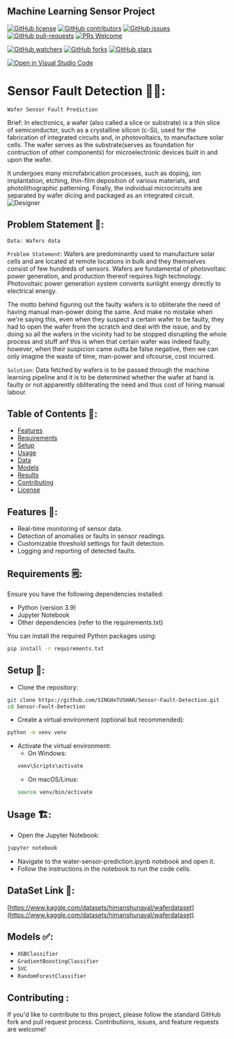 ## Machine Learning Sensor Project

[![GitHub license](https://img.shields.io/github/license/SINGHxTUSHAR/Sensor-Fault-Detection.svg)](https://github.com/SINGHxTUSHAR/Sensor-Fault-Detection/blob/master/LICENSE)
[![GitHub contributors](https://img.shields.io/github/contributors/SINGHxTUSHAR/Sensor-Fault-Detection.svg)](https://GitHub.com/SINGHxTUSHAR/Sensor-Fault-Detection/graphs/contributors/)
[![GitHub issues](https://img.shields.io/github/issues/SINGHxTUSHAR/Sensor-Fault-Detection.svg)](https://GitHub.com/SINGHxTUSHAR/Sensor-Fault-Detection/issues/)
[![GitHub pull-requests](https://img.shields.io/github/issues-pr/SINGHxTUSHAR/Sensor-Fault-Detection.svg)](https://GitHub.com/SINGHxTUSHAR/Sensor-Fault-Detection/pulls/)
[![PRs Welcome](https://img.shields.io/badge/PRs-welcome-brightgreen.svg?style=flat-square)](http://makeapullrequest.com)


[![GitHub watchers](https://img.shields.io/github/watchers/SINGHxTUSHAR/Sensor-Fault-Detection.svg?style=social&label=Watch&maxAge=2592000)](https://GitHub.com/SINGHxTUSHAR/Sensor-Fault-Detection/watchers/)
[![GitHub forks](https://img.shields.io/github/forks/SINGHxTUSHAR/Sensor-Fault-Detection.svg?style=social&label=Fork&maxAge=2592000)](https://GitHub.com/SINGHxTUSHAR/Sensor-Fault-Detection/network/)
[![GitHub stars](https://img.shields.io/github/stars/SINGHxTUSHAR/Sensor-Fault-Detection.svg?style=social&label=Star&maxAge=2592000)](https://GitHub.com/SINGHxTUSHAR/Sensor-Fault-Detection/stargazers/)

[![Open in Visual Studio Code](https://img.shields.io/static/v1?logo=visualstudiocode&label=&message=Open%20in%20Visual%20Studio%20Code&labelColor=2c2c32&color=007acc&logoColor=007acc)](https://open.vscode.dev/SINGHxTUSHAR/Sensor-Fault-Detection)



# Sensor Fault Detection 📡🔌:

`Wafer Sensor Fault Prediction`

Brief: In electronics, a wafer (also called a slice or substrate) is a thin slice of semiconductor, such as a crystalline silicon (c-Si), used for the fabrication of integrated circuits and, in photovoltaics, to manufacture solar cells. The wafer serves as the substrate(serves as foundation for contruction of other components) for microelectronic devices built in and upon the wafer.

It undergoes many microfabrication processes, such as doping, ion implantation, etching, thin-film deposition of various materials, and photolithographic patterning. Finally, the individual microcircuits are separated by wafer dicing and packaged as an integrated circuit.
![Designer](https://github.com/SINGHxTUSHAR/Sensor-Fault-Detection/assets/113624520/a6bbeecf-478b-4424-8c85-64508df72806)


## Problem Statement 📝:
`Data: Wafers data`

`Problem Statement`: Wafers are predominantly used to manufacture solar cells and are located at remote locations in bulk and they themselves consist of few hundreds of sensors. Wafers are fundamental of photovoltaic power generation, and production thereof requires high technology. Photovoltaic power generation system converts sunlight energy directly to electrical energy.

The motto behind figuring out the faulty wafers is to obliterate the need of having manual man-power doing the same. And make no mistake when we're saying this, even when they suspect a certain wafer to be faulty, they had to open the wafer from the scratch and deal with the issue, and by doing so all the wafers in the vicinity had to be stopped disrupting the whole process and stuff anf this is when that certain wafer was indeed faulty, however, when their suspicion came outta be false negative, then we can only imagine the waste of time, man-power and ofcourse, cost incurred.

`Solution`: Data fetched by wafers is to be passed through the machine learning pipeline and it is to be determined whether the wafer at hand is faulty or not apparently obliterating the need and thus cost of hiring manual labour.

## Table of Contents 📌:

- [Features](#features)
- [Requirements](#requirements)
- [Setup](#setup)
- [Usage](#usage)
- [Data](#data)
- [Models](#models)
- [Results](#results)
- [Contributing](#contributing)
- [License](#license)

## Features 📣:
* Real-time monitoring of sensor data.
* Detection of anomalies or faults in sensor readings.
* Customizable threshold settings for fault detection.
* Logging and reporting of detected faults.

## Requirements 🗒️:

Ensure you have the following dependencies installed:

- Python (version 3.9)
- Jupyter Notebook
- Other dependencies (refer to the requirements.txt)

You can install the required Python packages using:

```bash
pip install -r requirements.txt
```


## Setup 🔼:

- Clone the repository:
```bash
git clone https://github.com/SINGHxTUSHAR/Sensor-Fault-Detection.git
cd Sensor-Fault-Detection
```
- Create a virtual environment (optional but recommended):
```bash
python -m venv venv
```
- Activate the virtual environment:
  - On Windows:
   ```bash
   venv\Scripts\activate
   ```
  - On macOS/Linux:
  ```bash
  source venv/bin/activate
  ```

## Usage 🏗️:

- Open the Jupyter Notebook:
```bash
jupyter notebook
```
- Navigate to the water-sensor-prediction.ipynb notebook and open it.
- Follow the instructions in the notebook to run the code cells.

## DataSet Link 💬:
[https://www.kaggle.com/datasets/himanshunayal/waferdataset](https://www.kaggle.com/datasets/himanshunayal/waferdataset)

## Models ✅️:
* `XGBClassifier`
* `GradientBoostingClassifier`
* `SVC`
* `RandomForestClassifier`

## Contributing :
If you'd like to contribute to this project, please follow the standard GitHub fork and pull request process. Contributions, issues, and feature requests are welcome!
